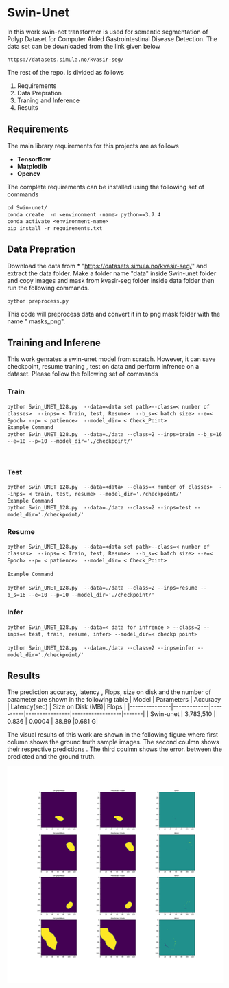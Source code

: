 # Swin-Unet
In this work swin-net transformer is used for sementic segmentation of Polyp Dataset for Computer Aided Gastrointestinal Disease Detection.
The data set can be downloaded from the link given below 
```
https://datasets.simula.no/kvasir-seg/
```
The rest of the repo. is divided as follows
1. Requirements
2.  Data Prepration
3. Traning and Inference 
4. Results 

## Requirements
The main library requirements for this projects are as follows 
* **Tensorflow**
* **Matplotlib**
* **Opencv**

The complete requirements can be installed using the following set of commands 

```
cd Swin-unet/
conda create  -n <environment -name> python==3.7.4
conda activate <environment-name>
pip install -r requirements.txt
```
## Data Prepration 
Download the data from * "https://datasets.simula.no/kvasir-seg/" and extract the data folder. Make a folder name "data" inside Swin-unet folder and copy images and mask from kvasir-seg folder inside data folder then run the following commands.
```
python preprocess.py

```
This code  will preprocess data and convert it in to png mask folder with the name " masks_png".
## Training and Inferene 
This work genrates a swin-unet model from scratch. However, it can save checkpoint, resume traning , test on data and perform infrence on a dataset.
Please follow the following set of commands 

### Train
```
python Swin_UNET_128.py  --data=<data set path>--class=< number of classes>  --inps= < Train, test, Resume>  --b_s=< batch size> --e=< Epoch> --p= < patience>  --model_dir= < Check_Point>
Example Command
python Swin_UNET_128.py  --data=./data --class=2 --inps=train --b_s=16 --e=10 --p=10 --model_dir='./checkpoint/'



```
### Test
```
python Swin_UNET_128.py  --data=<data> --class=< number of classes>  --inps= < train, test, resume> --model_dir='./checkpoint/'
Example Command
python Swin_UNET_128.py  --data=./data --class=2 --inps=test --model_dir='./checkpoint/'

```
### Resume 
```
python Swin_UNET_128.py  --data=<data set path>--class=< number of classes>  --inps= < Train, test, Resume>  --b_s=< batch size> --e=< Epoch> --p= < patience>  --model_dir= < Check_Point>

Example Command

python Swin_UNET_128.py  --data=./data --class=2 --inps=resume --b_s=16 --e=10 --p=10 --model_dir='./checkpoint/'

```
### Infer
```
python Swin_UNET_128.py  --data=< data for infrence > --class=2 --inps=< test, train, resume, infer> --model_dir=< checkp point>

python Swin_UNET_128.py  --data=./data --class=2 --inps=infer --model_dir='./checkpoint/'

```



## Results
The prediction accuracy, latency , Flops, size on disk and the number  of parameter are shown in the following table 
| Model         | Parameters | Accuracy | Latency(sec)   | Size on Disk (MB)| Flops |
|---------------|-------------|----------|----------------|------------------|-------|
| Swin-unet     | 3,783,510   | 0.836    |  0.0004        |        38.89     |0.681 G|


The visual results of this work are shown in the following figure where first column shows the  ground truth sample images. The second coulmn shows their respective predictions . The third coulmn shows the error. between the predicted and the ground truth. 

![Alt text](./Results.png?raw=true "Title")

